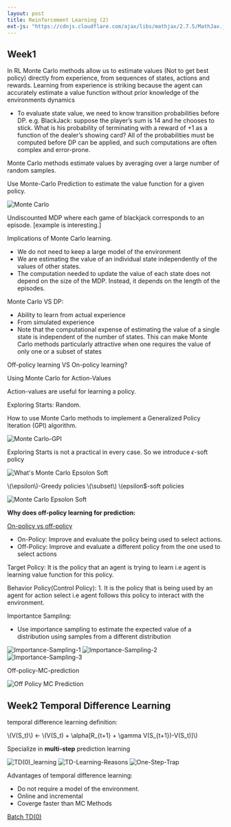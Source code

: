 ```yaml
---
layout: post
title: Reinforcement Learning (2)
ext-js: "https://cdnjs.cloudflare.com/ajax/libs/mathjax/2.7.5/MathJax.js?config=TeX-MML-AM_CHTML"
---
```



## Week1

In RL Monte Carlo methods allow us to estimate values (Not to get best policy) directly from experience, from sequences of states, actions and rewards. Learning from experience is striking because the agent can accurately estimate a value function without prior knowledge of the environments dynamics 

* To evaluate state value, we need to know transition probabilities before DP. e.g. BlackJack: suppose the player’s sum is 14 and he chooses to stick. What is his probability of terminating with a reward of +1 as a function of the dealer’s showing card? All of the probabilities must be computed before DP can be applied, and such computations are often complex and error-prone.

Monte Carlo methods estimate values by averaging over a large number of random samples. 

Use Monte-Carlo Prediction to estimate the value function for a given policy. 

![Monte Carlo](../img/Monte-Carlo.png)

Undiscounted MDP where each game of blackjack corresponds to an episode. [example is interesting.]

Implications of Monte Carlo learning. 
* We do not need to keep a large model of the environment
* We are estimating the value of an individual state independently of the values of other states. 
* The computation needed to update the value of each state does not depend on the size of the MDP. Instead, it depends on the length of the episodes.

Monte Carlo VS DP: 
* Ability to learn from actual experience
* From simulated experience
* Note that the computational expense of estimating the value of  a single state is independent of the number of states. This can make Monte Carlo methods particularly attractive when one requires the value of only one or a subset of states

Off-policy learning VS On-policy learning? 

Using Monte Carlo for Action-Values

Action-values are useful for learning a policy. 

Exploring Starts: 
Random. 

How to use Monte Carlo methods to implement a Generalized Policy Iteration (GPI) algorithm. 

![Monte Carlo-GPI](../img/Monte-Carlo-GPI.png)

Exploring Starts is not a practical in every case. So we introduce $\epsilon$-soft policy

![What's Monte Carlo Epsolon Soft](../img/epsilon-greedy.png)

\\(\epsilon\\)-Greedy policies \\(\subset\\) \\(epsilon$-soft policies 

![Monte Carlo Epsolon Soft](../img/Monte-Carlo-Epsolon-Soft.png)

**Why does off-policy learning for prediction:**

[On-policy vs off-policy](https://towardsdatascience.com/on-policy-v-s-off-policy-learning-75089916bc2f#:~:text=Target%20Policy%20pi%28a%7Cs,to%20interact%20with%20the%20environment.)
* On-Policy: Improve and evaluate the policy being used to select actions. 
* Off-Policy: Improve and evaluate a different policy from the one used to select actions

Target Policy: It is the policy that an agent is trying to learn i.e agent is learning value function for this policy.

Behavior Policy(Control Policy): 1. It is the policy that is being used by an agent for action select i.e agent follows this policy to interact with the environment.


Importantce Sampling:
* Use importance sampling to estimate the expected value of a distribution using samples from a different distribution

![Importance-Sampling-1](../img/Importance-Sampling-1.png)
![Importance-Sampling-2](../img/Importance-Sampling-2.png)
![Importance-Sampling-3](../img/Importance-Sampling-3.png)

Off-policy-MC-prediction

![Off Policy MC Prediction](../img/off-policy-MC-prediction.png)


## Week2 Temporal Difference Learning

temporal difference learning definition: 

\\(V(S_t)\\) <- \\(V(S_t) + \alpha[R_{t+1} + \gamma V(S_{t+1})-V(S_t)]\\)


Specialize in **multi-step** prediction learning

![TD(0)_learning](../img/TD(0)_learning.png)
![TD-Learning-Reasons](../img/TD-Learning-Reasons.png)
![One-Step-Trap](../img/One-Step-Trap.png)


Advantages of temporal difference learning: 
* Do not require a model of the environment. 
* Online and incremental
* Coverge faster than MC Methods

[Batch TD(0)](https://stats.stackexchange.com/questions/297708/batch-reinforcement-learning-algorithm-example)

